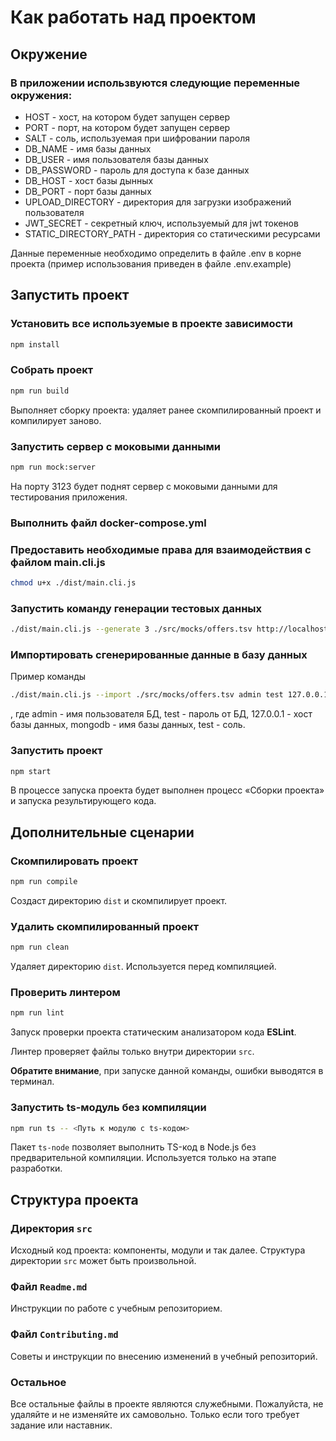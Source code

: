 # Как работать над проектом

## Окружение

### В приложении использвуются следующие переменные окружения:
- HOST - хост, на котором будет запущен сервер
- PORT - порт, на котором будет запущен сервер
- SALT - соль, используемая при шифровании пароля
- DB_NAME - имя базы данных
- DB_USER - имя пользователя базы данных
- DB_PASSWORD - пароль для доступа к базе данных
- DB_HOST - хост базы дынных
- DB_PORT - порт базы данных
- UPLOAD_DIRECTORY - директория для загрузки изображений пользователя
- JWT_SECRET - секретный ключ, используемый для jwt токенов
- STATIC_DIRECTORY_PATH - директория со статическими ресурсами

Данные переменные необходимо определить в файле .env в корне проекта (пример использования приведен в файле .env.example)

## Запустить проект

### Установить все используемые в проекте зависимости

```bash
npm install
```

### Собрать проект

```bash
npm run build
```

Выполняет сборку проекта: удаляет ранее скомпилированный проект и компилирует заново.

### Запустить сервер с моковыми данными

```bash
npm run mock:server
```
На порту 3123 будет поднят сервер с моковыми данными для тестирования приложения.

### Выполнить файл docker-compose.yml

### Предоставить необходимые права для взаимодействия с файлом main.cli.js
```bash
chmod u+x ./dist/main.cli.js 
```

### Запустить команду генерации тестовых данных
```bash
./dist/main.cli.js --generate 3 ./src/mocks/offers.tsv http://localhost:3123/api   
```

### Импортировать сгенерированные данные в базу данных
Пример команды
```bash
./dist/main.cli.js --import ./src/mocks/offers.tsv admin test 127.0.0.1 mongodb test 
```
, где admin - имя пользователя БД, test - пароль от БД, 127.0.0.1 - хост базы данных, mongodb - имя базы данных, test - соль.
### Запустить проект

```bash
npm start
```

В процессе запуска проекта будет выполнен процесс «Сборки проекта» и запуска результирующего кода.

## Дополнительные сценарии

### Скомпилировать проект

```bash
npm run compile
```

Создаст директорию `dist` и скомпилирует проект.

### Удалить скомпилированный проект

```bash
npm run clean
```

Удаляет директорию `dist`. Используется перед компиляцией.


### Проверить линтером

```bash
npm run lint
```

Запуск проверки проекта статическим анализатором кода **ESLint**.

Линтер проверяет файлы только внутри директории `src`.

**Обратите внимание**, при запуске данной команды, ошибки выводятся в терминал.

### Запустить ts-модуль без компиляции

```bash
npm run ts -- <Путь к модулю с ts-кодом>
```

Пакет `ts-node` позволяет выполнить TS-код в Node.js без предварительной компиляции. Используется только на этапе разработки.


## Структура проекта

### Директория `src`

Исходный код проекта: компоненты, модули и так далее. Структура директории `src` может быть произвольной.

### Файл `Readme.md`

Инструкции по работе с учебным репозиторием.

### Файл `Contributing.md`

Советы и инструкции по внесению изменений в учебный репозиторий.

### Остальное

Все остальные файлы в проекте являются служебными. Пожалуйста, не удаляйте и не изменяйте их самовольно. Только если того требует задание или наставник.
